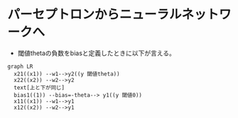 # パーセプトロンからニューラルネットワークへ

- 閾値thetaの負数をbiasと定義したときに以下が言える。

```mermaid
graph LR
  x21((x1)) --w1-->y2((y 閾値theta))
  x22((x2)) --w2-->y2
  text[上と下が同じ]
  bias1((1)) --bias=-theta--> y1((y 閾値0))
  x11((x1)) --w1-->y1
  x12((x2)) --w2-->y1
```